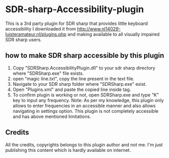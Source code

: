 # SDR-sharp-Accessibility-plugin
This is a 3rd party plugin for SDR sharp that provides little keyboard accessibility
I downloaded it from http://www.nl14029-luisteramateur.nl/plugins.php and making available to all visually impaired SDR sharp users.
## how to make SDR sharp accessible by this plugin
1. Copy "SDRSharp.AccessibilityPlugin.dll" to your sdr sharp directory where "SDRSharp.exe" file exists.
2. open "magic line.txt", copy the line present in the text file.
3. Navigate to your SDR sharp folder where "SDRSharp.exe" exist.
4. Open "Plugins.xml" and paste the copied line inside <sharpPlugins> </sharpPlugins> tag.
5. To confirm plugin is working or not, open SDRSharp.exe and type "K" key to input any frequency.
Note:
As per my knowledge, this plugin only allows to enter frequencies in an accessible manner and also allows navigating in settings option.
This plugin is not completely accessible and has above mentioned limitations.
## Credits
All the credits, copyrights belongs to this plugin author and not me.
I'm just publishing this content which is hardly available on internet.